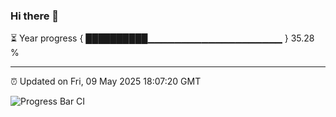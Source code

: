 ### Hi there 👋

⏳ Year progress { ██████████▁▁▁▁▁▁▁▁▁▁▁▁▁▁▁▁▁▁▁▁ } 35.28 %

---

⏰ Updated on Fri, 09 May 2025 18:07:20 GMT

![Progress Bar CI](https://github.com/liununu/liununu/workflows/Progress%20Bar%20CI/badge.svg)
